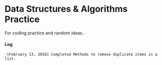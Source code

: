 # Data Structures & Algorithms Practice
For coding practice and random ideas..

 
  
#### Log
`
-[February 13, 2018] Completed Methods to remove duplicate items in a list.
`
